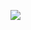 ![](https://bat.bing.com/action/0?ti=56018282&Ver=2&mid=55405a6b-52c6-42a4-b1e1-09188968c20b&sid=201ffde0635411ee902411d77b750559&vid=20202bf0635411ee9ac03f2e618b0b9f&vids=0&msclkid=N&pi=0&lg=en-US&sw=800&sh=600&sc=24&nwd=1&tl=Shortform%20%7C%204%20Essential%20Keys%20to%20Effective%20Communication&p=https%3A%2F%2Fwww.shortform.com%2Fapp%2Fbook%2F4-essential-keys-to-effective-communication%2Fexercise-plan-how-to-respond-empathetically-in-a-conversation&r=&lt=439&evt=pageLoad&sv=1&rn=368126)

